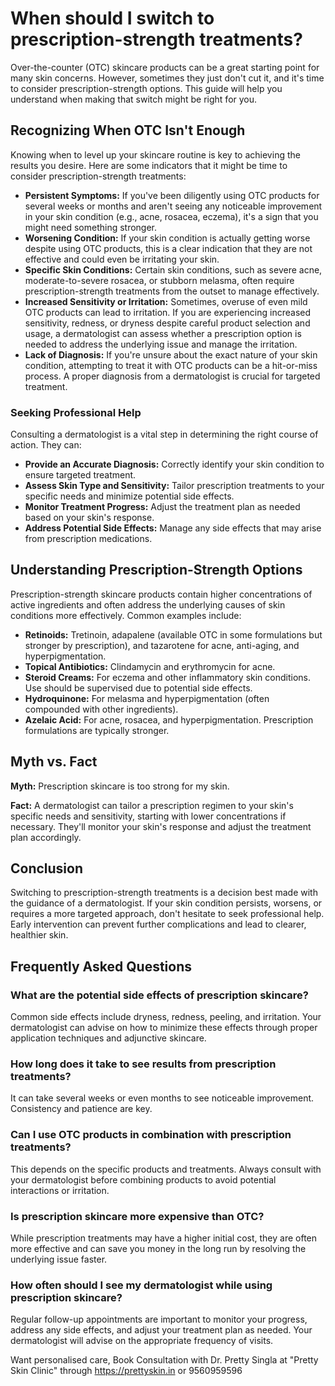 # When should I switch to prescription-strength treatments?

Over-the-counter (OTC) skincare products can be a great starting point for many skin concerns. However, sometimes they just don't cut it, and it's time to consider prescription-strength options. This guide will help you understand when making that switch might be right for you.

## Recognizing When OTC Isn't Enough

Knowing when to level up your skincare routine is key to achieving the results you desire. Here are some indicators that it might be time to consider prescription-strength treatments:

*   **Persistent Symptoms:** If you've been diligently using OTC products for several weeks or months and aren't seeing any noticeable improvement in your skin condition (e.g., acne, rosacea, eczema), it's a sign that you might need something stronger.
*   **Worsening Condition:** If your skin condition is actually getting worse despite using OTC products, this is a clear indication that they are not effective and could even be irritating your skin.
*   **Specific Skin Conditions:** Certain skin conditions, such as severe acne, moderate-to-severe rosacea, or stubborn melasma, often require prescription-strength treatments from the outset to manage effectively.
*   **Increased Sensitivity or Irritation:** Sometimes, overuse of even mild OTC products can lead to irritation. If you are experiencing increased sensitivity, redness, or dryness despite careful product selection and usage, a dermatologist can assess whether a prescription option is needed to address the underlying issue and manage the irritation.
*   **Lack of Diagnosis:** If you're unsure about the exact nature of your skin condition, attempting to treat it with OTC products can be a hit-or-miss process. A proper diagnosis from a dermatologist is crucial for targeted treatment.

### Seeking Professional Help

Consulting a dermatologist is a vital step in determining the right course of action. They can:

*   **Provide an Accurate Diagnosis:** Correctly identify your skin condition to ensure targeted treatment.
*   **Assess Skin Type and Sensitivity:** Tailor prescription treatments to your specific needs and minimize potential side effects.
*   **Monitor Treatment Progress:** Adjust the treatment plan as needed based on your skin's response.
*   **Address Potential Side Effects:** Manage any side effects that may arise from prescription medications.

## Understanding Prescription-Strength Options

Prescription-strength skincare products contain higher concentrations of active ingredients and often address the underlying causes of skin conditions more effectively. Common examples include:

*   **Retinoids:** Tretinoin, adapalene (available OTC in some formulations but stronger by prescription), and tazarotene for acne, anti-aging, and hyperpigmentation.
*   **Topical Antibiotics:** Clindamycin and erythromycin for acne.
*   **Steroid Creams:** For eczema and other inflammatory skin conditions. Use should be supervised due to potential side effects.
*   **Hydroquinone:** For melasma and hyperpigmentation (often compounded with other ingredients).
*   **Azelaic Acid:** For acne, rosacea, and hyperpigmentation. Prescription formulations are typically stronger.

## Myth vs. Fact

**Myth:** Prescription skincare is too strong for my skin.

**Fact:** A dermatologist can tailor a prescription regimen to your skin's specific needs and sensitivity, starting with lower concentrations if necessary. They'll monitor your skin's response and adjust the treatment plan accordingly.

## Conclusion

Switching to prescription-strength treatments is a decision best made with the guidance of a dermatologist. If your skin condition persists, worsens, or requires a more targeted approach, don't hesitate to seek professional help. Early intervention can prevent further complications and lead to clearer, healthier skin.

## Frequently Asked Questions

### What are the potential side effects of prescription skincare?

Common side effects include dryness, redness, peeling, and irritation. Your dermatologist can advise on how to minimize these effects through proper application techniques and adjunctive skincare.

### How long does it take to see results from prescription treatments?

It can take several weeks or even months to see noticeable improvement. Consistency and patience are key.

### Can I use OTC products in combination with prescription treatments?

This depends on the specific products and treatments. Always consult with your dermatologist before combining products to avoid potential interactions or irritation.

### Is prescription skincare more expensive than OTC?

While prescription treatments may have a higher initial cost, they are often more effective and can save you money in the long run by resolving the underlying issue faster.

### How often should I see my dermatologist while using prescription skincare?

Regular follow-up appointments are important to monitor your progress, address any side effects, and adjust your treatment plan as needed. Your dermatologist will advise on the appropriate frequency of visits.

Want personalised care, Book Consultation with Dr. Pretty Singla at "Pretty Skin Clinic" through https://prettyskin.in or 9560959596
